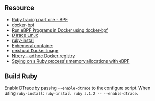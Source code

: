 ## Resource

* [Ruby tracing part one - BPF](https://balazs.kutilovi.cz/posts/ruby-tracing-part-one-bpf)
* [docker-bpf](https://github.com/hemslo/docker-bpf)
* [Run eBPF Programs in Docker using docker-bpf](https://hemslo.io/run-ebpf-programs-in-docker-using-docker-bpf)
* [DTrace Linux](https://github.com/oracle/dtrace-utils/tree/2.0-branch)
* [ruby-install](https://github.com/postmodern/ruby-install)
* [Ephemeral container](https://kubernetes.io/docs/tasks/debug/debug-application/debug-running-pod/#ephemeral-container)
* [netshoot Docker image](https://github.com/nicolaka/netshoot)
* [Nixery - ad hoc Docker registry](https://nixery.dev)
* [Spying on a Ruby process's memory allocations with eBPF](https://jvns.ca/blog/2018/01/31/spying-on-a-ruby-process-s-memory-allocations/)

## Build Ruby

Enable DTrace by passing `--enable-dtrace` to the configure script.
When using `ruby-install`: `ruby-install ruby 3.1.2 -- --enable-dtrace`.
